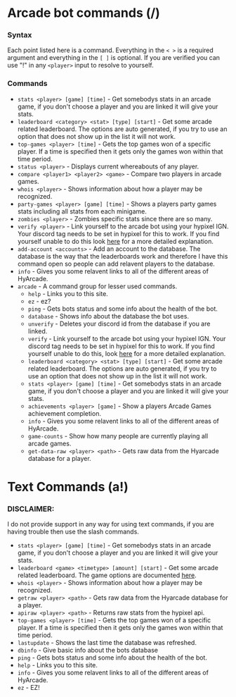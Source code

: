 # Arcade bot commands (/)

### Syntax
Each point listed here is a command. Everything in the `< >` is a required argument and everything in the `[ ]` is optional.
If you are verified you can use "!" in any `<player>` input to resolve to yourself.

### Commands
* `stats <player> [game] [time]` - Get somebodys stats in an arcade game, if you don't choose a player and you are linked it will give your stats.
* `leaderboard <category> <stat> [type] [start]` - Get some arcade related leaderboard. The options are auto generated, if you try to use an option that does not show up in the list it will not work.
* `top-games <player> [time]` - Gets the top games won of a specific player. If a time is specified then it gets only the games won within that time period.
* `status <player>` - Displays current whereabouts of any player.
* `compare <player1> <player2> <game>` - Compare two players in arcade games.
* `whois <player>` - Shows information about how a player may be recognized.
* `party-games <player> [game] [time]` - Shows a players party games stats including all stats from each minigame.
* `zombies <player>` - Zombies specific stats since there are so many.
* `verify <player>` - Link yourself to the arcade bot using your hypixel IGN. Your discord tag needs to be set in hypixel for this to work. If you find yourself unable to do this look [here](./bots/Verify) for a more detailed explanation.
* `add-account <accounts>` - Add an account to the database. The database is the way that the leaderboards work and therefore I have this command open so people can add relavent players to the database. 
* `info` - Gives you some relavent links to all of the different areas of HyArcade.
* `arcade` - A command group for lesser used commands.
  * `help` - Links you to this site.
  * `ez` - ez?
  * `ping` - Gets bots status and some info about the health of the bot.
  * `database` - Shows info about the database the bot uses.
  * `unverify` - Deletes your discord id from the database if you are linked.
  * `verify` - Link yourself to the arcade bot using your hypixel IGN. Your discord tag needs to be set in hypixel for this to work. If you find yourself unable to do this, look [here](./bots/Verify) for a more detailed explanation.
  * `leaderboard <category> <stat> [type] [start]` - Get some arcade related leaderboard. The options are auto generated, if you try to use an option that does not show up in the list it will not work.
  * `stats <player> [game] [time]` - Get somebodys stats in an arcade game, if you don't choose a player and you are linked it will give your stats.
  * `achievements <player> [game]` - Show a players Arcade Games achievement completion.
  * `info` - Gives you some relavent links to all of the different areas of HyArcade.
  * `game-counts` - Show how many people are currently playing all arcade games.
  * `get-data-raw <player> <path>` - Gets raw data from the Hyarcade database for a player.

# Text Commands (a!)

### DISCLAIMER:
I do not provide support in any way for using text commands, if you are having trouble then use the slash commands.

* `stats <player> [game] [time]` - Get somebodys stats in an arcade game, if you don't choose a player and you are linked it will give your stats.
* `leaderboard <game> <timetype> [amount] [start]` - Get some arcade related leaderboard. The game options are documented [here](./bots/Leaderboards).
* `whois <player>` - Shows information about how a player may be recognized.
* `getraw <player> <path>` - Gets raw data from the Hyarcade database for a player.
* `apiraw <player> <path>` - Returns raw stats from the hypixel api.
* `top-games <player> [time]` - Gets the top games won of a specific player. If a time is specified then it gets only the games won within that time period.
* `lastupdate` - Shows the last time the database was refreshed.
* `dbinfo` - Give basic info about the bots database
* `ping` - Gets bots status and some info about the health of the bot.
* `help` - Links you to this site.
* `info` - Gives you some relavent links to all of the different areas of HyArcade.
* `ez` - EZ!
